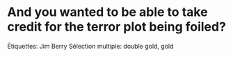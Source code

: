 # And you wanted to be able to take credit for the terror plot being foiled?

Étiquettes: Jim Berry
Sélection multiple: double gold, gold